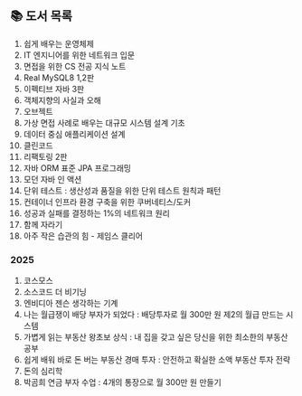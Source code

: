 ## 📚 도서 목록
1. 쉽게 배우는 운영체제
2. IT 엔지니어를 위한 네트워크 입문
3. 면접을 위한 CS 전공 지식 노트
4. Real MySQL8 1,2판
5. 이펙티브 자바 3판
6. 객체지향의 사실과 오해
7. 오브젝트
8. 가상 면접 사례로 배우는 대규모 시스템 설계 기초
9. 데이터 중심 애플리케이션 설계
10. 클린코드
11. 리팩토링 2판
12. 자바 ORM 표준 JPA 프로그래밍
13. 모던 자바 인 액션
14. 단위 테스트 : 생산성과 품질을 위한 단위 테스트 원칙과 패턴
15. 컨테이너 인프라 환경 구축을 위한 쿠버네티스/도커
16. 성공과 실패를 결정하는 1%의 네트워크 원리
17. 함께 자라기
18. 아주 작은 습관의 힘 - 제임스 클리어

### 2025
1. 코스모스
2. 소스코드 더 비기닝
3. 엔비디아 젠슨 생각하는 기계
4. 나는 월급쟁이 배당 부자가 되었다 : 배당투자로 월 300만 원 제2의 월급 만드는 시스템
5. 가볍게 읽는 부동산 왕초보 상식 : 내 집을 갖고 싶은 당신을 위한 최소한의 부동산 공부
6. 쉽게 배워 바로 돈 버는 부동산 경매 투자 : 안전하고 확실한 소액 부동산 투자 전략
7. 돈의 심리학
8. 박곰희 연금 부자 수업 : 4개의 통장으로 월 300만 원 만들기
